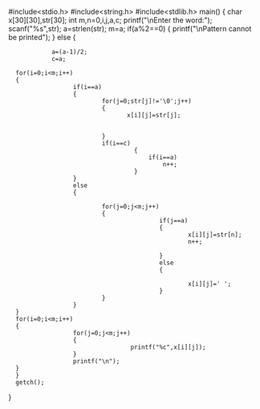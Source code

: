 



#include<stdio.h>
#include<string.h>
#include<stdlib.h>
main()
{
      char x[30][30],str[30];
      int m,n=0,i,j,a,c;
      printf("\nEnter the word:");
      scanf("%s",str);
      a=strlen(str);
      m=a;
      if(a%2==0)
      {
                printf("\nPattern cannot be printed");
      }
      else
      {
      
                a=(a-1)/2;
                c=a;
      
      for(i=0;i<m;i++)
      {
                      if(i==a)
                      {
                              for(j=0;str[j]!='\0';j++)
                              {
                                     x[i][j]=str[j];
                                                       
      
                              }
                              if(i==c)
                                       {
                                           if(i==a)
                                               n++;
                                       }
                      }
                      else
                      {
                          
                              for(j=0;j<m;j++)
                              {
                                              if(j==a)
                                              {
                                                      x[i][j]=str[n];
                                                      n++;

                                              }
                                              else
                                              {
                                                  
                                                      x[i][j]=' ';
                                              }
                              }
                      }
      }
      for(i=0;i<m;i++)
      {
                      for(j=0;j<m;j++)
                      {
                                      printf("%c",x[i][j]);
                      }
                      printf("\n");
      }
      }
      getch();
}               
